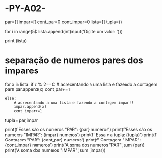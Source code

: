 # -PY-A02-
par=[]
impar=[]
cont_par=0
cont_impar=0
lista=[]
tupla=()

for i in range(5):
    lista.append(int(input('Digite um valor: ')))

print (lista)
# separação de numeros pares dos impares
for x in lista:
    if x % 2==0:
        # acrecentando a uma lista e fazendo a contagem par!!
        par.append(x)
        cont_par+=1
        
    else:
        # acrecentando a uma lista e fazendo a contagem impar!!
        impar.append(x)
        cont_impar+=1
        
tupla= par,impar
     
print(f'Esses são os numeros "PAR": {par} numeros')
print(f'Esses são os numeros "IMPAR": {impar} numeros')
print(f' Essa é a tupla: {tupla}')
print(f' Contagem "PAR": {cont_par} numeros')
print(f' Contagem "IMPAR": {cont_impar} numeros')
print('A soma dos numeros "PAR"',sum (par))
print('A soma dos numeros "IMPAR"',sum (impar))
